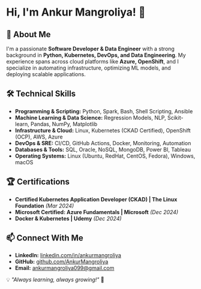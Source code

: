 # Hi, I'm Ankur Mangroliya! 👋

## 🚀 About Me
I'm a passionate **Software Developer & Data Engineer** with a strong background in **Python, Kubernetes, DevOps, and Data Engineering**. My experience spans across cloud platforms like **Azure, OpenShift**, and I specialize in automating infrastructure, optimizing ML models, and deploying scalable applications.


## 🛠️ Technical Skills
- **Programming & Scripting:** Python, Spark, Bash, Shell Scripting, Ansible  
- **Machine Learning & Data Science:** Regression Models, NLP, Scikit-learn, Pandas, NumPy, Matplotlib  
- **Infrastructure & Cloud:** Linux, Kubernetes (CKAD Certified), OpenShift (OCP), AWS, Azure  
- **DevOps & SRE:** CI/CD, GitHub Actions, Docker, Monitoring, Automation  
- **Databases & Tools:** SQL, Oracle, NoSQL, MongoDB, Power BI, Tableau  
- **Operating Systems:** Linux (Ubuntu, RedHat, CentOS, Fedora), Windows, macOS  

## 🏆 Certifications
- **Certified Kubernetes Application Developer (CKAD) | The Linux Foundation** _(Mar 2024)_
- **Microsoft Certified: Azure Fundamentals | Microsoft** _(Dec 2024)_
- **Docker & Kubernetes | Udemy** _(Dec 2024)_

## 📫 Connect With Me
- **LinkedIn:** [linkedin.com/in/ankurmangroliya](https://www.linkedin.com/in/ankurmangroliya)  
- **GitHub:** [github.com/AnkurMangroliya](https://github.com/AnkurMangroliya)  
- **Email:** ankurmangroliya099@gmail.com  

💡 _"Always learning, always growing!"_ 🚀
